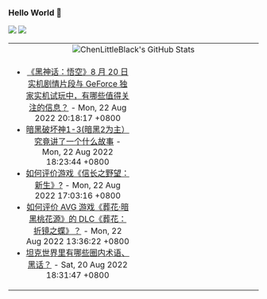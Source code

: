 ### Hello World 👋

[![](https://img.shields.io/badge/@ChenLittleBlack-1a6c81?style=flat&logo=java&logoColor=1a6c81&label=Java&colorA=ffffff)](https://www.java.com/)
[![](https://img.shields.io/badge/@ChenLittleBlack-41b883?style=flat&logo=vuedotjs&logoColor=41b883&label=Vue&colorA=ffffff)](https://cn.vuejs.org/)

<table>
<tr>
<td colspan="2" style="text-align: center;">
<img alt="ChenLittleBlack's GitHub Stats" src="https://github-readme-stats.vercel.app/api?username=ChenLittleBlack&show_icons=true&icon_color=CE1D2D&text_color=718096&bg_color=ffffff&hide_title=true" />
</td>
</tr>
<tr>
<td align="center" valign="middle">

<!-- START_SECTION:blog -->
* <a href='http://www.zhihu.com/question/549196095/answer/2637716419?utm_campaign=rss&utm_medium=rss&utm_source=rss&utm_content=title' target='_blank'>《黑神话：悟空》8 月 20 日实机剧情片段与 GeForce 独家实机试玩中，有哪些值得关注的信息？</a> - Mon, 22 Aug 2022 20:18:17 +0800
* <a href='http://zhuanlan.zhihu.com/p/556003099?utm_campaign=rss&utm_medium=rss&utm_source=rss&utm_content=title' target='_blank'>暗黑破坏神1-3(暗黑2为主）究竟讲了一个什么故事</a> - Mon, 22 Aug 2022 18:23:44 +0800
* <a href='http://www.zhihu.com/question/451730539/answer/2639566370?utm_campaign=rss&utm_medium=rss&utm_source=rss&utm_content=title' target='_blank'>如何评价游戏《信长之野望：新生》?</a> - Mon, 22 Aug 2022 17:03:16 +0800
* <a href='http://www.zhihu.com/question/548806947/answer/2636664519?utm_campaign=rss&utm_medium=rss&utm_source=rss&utm_content=title' target='_blank'>如何评价 AVG 游戏《葬花·暗黑桃花源》的 DLC《葬花：折镜之蝶》？</a> - Mon, 22 Aug 2022 13:36:22 +0800
* <a href='http://www.zhihu.com/question/264986903/answer/2635199797?utm_campaign=rss&utm_medium=rss&utm_source=rss&utm_content=title' target='_blank'>坦克世界里有哪些圈内术语、黑话？</a> - Sat, 20 Aug 2022 18:31:47 +0800
<!-- END_SECTION:blog -->

</td>
<td valign="middle" width="50%">

<!-- START_SECTION:douban -->

<!-- END_SECTION:douban -->

</td>
</tr>
</table>
